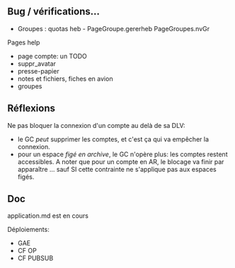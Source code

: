 ## Bug / vérifications...
- Groupes : quotas heb - PageGroupe.gererheb PageGroupes.nvGr

Pages help
- page compte: un TODO
- suppr_avatar
- presse-papier
- notes et fichiers, fiches en avion
- groupes

## Réflexions
Ne pas bloquer la connexion d'un compte au delà de sa DLV:
- le GC _peut_ supprimer les comptes, et c'est ça qui va empêcher la connexion.
- pour un espace _figé en archive_, le GC n'opère plus: les comptes restent accessibles. A noter que pour un compte en AR, le blocage va finir par apparaître ... sauf SI cette contrainte ne s'applique pas aux espaces figés.

## Doc
application.md est en cours

Déploiements:
- GAE
- CF OP
- CF PUBSUB
